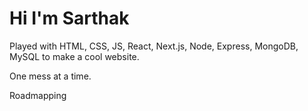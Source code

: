 # Hi I'm Sarthak
Played with HTML, CSS, JS, React, Next.js, Node, Express, MongoDB, MySQL to make a cool website.

One mess at a time.

Roadmapping
